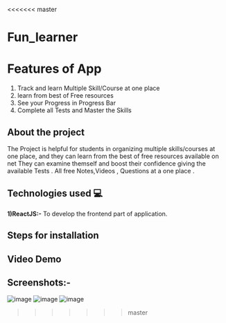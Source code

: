  <<<<<<< master
#  Fun_learner
# Features of App
1. Track and learn Multiple Skill/Course at  one place
2. learn from best of Free resources
3. See your Progress in Progress Bar
4. Complete all Tests and Master the Skills


## About the project
The Project is helpful for students in organizing multiple skills/courses at one place, and they can learn from the best of free resources available on net
They can examine themself and boost their confidence giving the available Tests . All free Notes,Videos , Questions at a one place .

## Technologies used 💻
**1)ReactJS:-** To develop the frontend part of application.

## Steps for installation


## Video Demo


## Screenshots:-

![image](https://drive.google.com/uc?export=view&id=1AfPwxkbQ6AEuhpWHpGtDTMGXZUymzS5v)
![image](https://drive.google.com/uc?export=view&id=1LV0wRVo7GreiTLLYIBy8RFG4U8yBrVdV)
![image](https://drive.google.com/uc?export=view&id=1pxdnzsIYFELURyUvGKDAbZPtIkiy8VmR)


 >>>>>>> master

